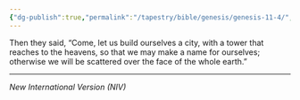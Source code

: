 ```yaml
---
{"dg-publish":true,"permalink":"/tapestry/bible/genesis/genesis-11-4/","title":"Genesis 11:4","hide":true,"tags":["bible-verse","bible-verse"],"dgHomeLink":true,"dgShowLocalGraph":true,"dgEnableSearch":true}
---
```



Then they said, “Come, let us build ourselves a city, with a tower that reaches to the heavens, so that we may make a name for ourselves; otherwise we will be scattered over the face of the whole earth.”


---
*New International Version (NIV)*